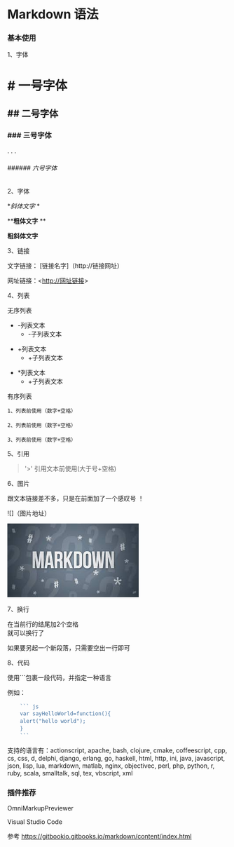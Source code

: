 # Markdown 语法

### 基本使用

1、字体

# # 一号字体
## ## 二号字体
### ### 三号字体
.
.
.
###### ###### 六号字体

2、字体

**斜体文字*  *

****粗体文字** **

******粗斜体文字******

3、链接

文字链接： [链接名字]（http://链接网址）

网址链接：<<http://网址链接>>

4、列表

无序列表

- -列表文本
	- -子列表文本

+ +列表文本
	+ +子列表文本

* *列表文本
	* +子列表文本

有序列表

	1、列表前使用（数字+空格）

	2、列表前使用（数字+空格）

	3、列表前使用（数字+空格）

5、引用

> '>' 引用文本前使用(大于号+空格)

6、图片

跟文本链接差不多，只是在前面加了一个感叹号 ！

![]（图片地址）

![](img/markdown.jpg)

7、换行

在当前行的结尾加2个空格  
就可以换行了

如果要另起一个新段落，只需要空出一行即可

8、代码

使用```包裹一段代码，并指定一种语言

例如：  
``` js
	``` js
	var sayHelloWorld=function(){
	alert("hello world");
	}
	```
```
支持的语言有：actionscript, apache, bash, clojure, cmake, coffeescript, cpp, cs, css, d, delphi, django, erlang, go, haskell, html, http, ini, java, javascript, json, lisp, lua, markdown, matlab, nginx, objectivec, perl, php, python, r, ruby, scala, smalltalk, sql, tex, vbscript, xml

### 插件推荐

OmniMarkupPreviewer

Visual Studio Code

参考 <https://gitbookio.gitbooks.io/markdown/content/index.html>